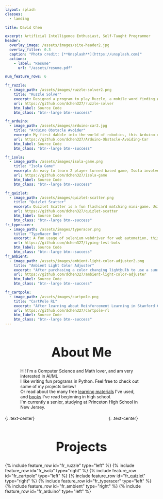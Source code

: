 ```yaml
---
layout: splash
classes:
  - landing

title: David Chen

excerpt: Artificial Intelligence Enthusiast, Self-Taught Programmer
header:
  overlay_image: /assets/images/site-header2.jpg
  overlay_filter: 0.3
  caption: "Photo credit: [**Unsplash**](https://unsplash.com)"
  actions:
    - label: "Resume"
      url: "/assets/resume.pdf"

num_feature_rows: 6

fr_ruzzle:
  - image_path: /assets/images/ruzzle-solver2.png
    title: "Ruzzle Solver"
    excerpt: Designed a program to play Ruzzle, a mobile word finding game in a 4x4 grid. Utilized optical character recognition, custom trained models, graph theory, and Android automation.
    url: https://github.com/dchen327/ruzzle-solver
    btn_label: Source Code
    btn_class: "btn--large btn--success"

fr_arduino:
  - image_path: /assets/images/arduino-car2.jpg
    title: "Arduino Obstacle Avoider"
    excerpt: My first dabble into the world of robotics, this Arduino car uses an ultrasonic sensor to avoid bumping into obstacles.
    url: https://github.com/dchen327/Arduino-Obstacle-Avoiding-Car
    btn_label: Source Code
    btn_class: "btn--large btn--success"

fr_isola:
  - image_path: /assets/images/isola-game.png
    title: "Isola Game"
    excerpt: An easy to learn 2 player turned based game, Isola involves players moving and destroying blocks in an attempt to isolate the opposing player. After learning about the minimax algorithm in Stanford CS221 (Intro to AI), I decided to implement it in a more difficult setting, since Isola requires 2 moves per turn rather than per alternating moves.
    url: https://github.com/dchen327/isola-game
    btn_label: Source Code
    btn_class: "btn--large btn--success"

fr_quizlet:
  - image_path: /assets/images/quizlet-scatter.png
    title: "Quizlet Scatter"
    excerpt: Quizlet Scatter is a fun flashcard matching mini-game. Using a combination of selenium webdriver and PyAutoGui, this program grabs all pairs and matches them as quickly as possible.
    url: https://github.com/dchen327/quizlet-scatter
    btn_label: Source Code
    btn_class: "btn--large btn--success"
fr_typeracer:
  - image_path: /assets/images/typeracer.png
    title: "TypeRacer Bot"
    excerpt: A fun usage of selenium webdriver for web automation, this script grabs and inputs text at high speeds in TypeRacer.
    url: https://github.com/dchen327/typing-test-bots
    btn_label: Source Code
    btn_class: "btn--large btn--success"
fr_ambient:
  - image_path: /assets/images/ambient-light-color-adjuster2.png
    title: "Ambient Light Color Adjuster"
    excerpt: "After purchasing a color changing lightbulb to use a sunrise simulator alarm clock, I decided to have some fun with adjusting ambient light to match a game's dominant color."
    url: https://github.com/dchen327/ambient-light-color-adjuster
    btn_label: Source Code
    btn_class: "btn--large btn--success"

fr_cartpole:
  - image_path: /assets/images/cartpole.png
    title: "CartPole RL"
    excerpt: "After learning about Reinforcement Learning in Stanford CS221 (blackjack HW), I applied vanilla Q-learning with epsilon-greedy to OpenAI Gym's CartPole problem. I was able to meet the criterion for solving the problem without any advanced methods such as Deep Q Networks or Policy Gradient."
    url: https://github.com/dchen327/cartpole-rl
    btn_label: Source Code
    btn_class: "btn--large btn--success"
---
```


<h1 id="About" style="font-size: 3em; text-align: center">About Me</h1>
<p style="max-width: 80%; margin:auto; padding-bottom: 20px">
Hi! I'm a Computer Science and Math lover, and am very interested in AI/ML<br>
I like writing fun programs in Python. Feel free to check out some of my projects below! <br>
Or read about the many free <a href="/learning-material">learning materials</a> I've used, and <a href="books">books</a> I've read beginning in high school. <br>
I'm currently a senior, studying at <i class="fas fa-university"></i> Princeton High School in New Jersey.
</p>
{: .text-center}
<a href="https://github.com/dchen327" style="padding: 10px; margin: 20px; text-decoration: none">
  <i class="fab fa-github fa-5x"></i>
</a>
<a href="mailto:davidc3287@gmail.com" style="padding: 10px; margin: 20px; text-decoration: none">
  <i class="fas fa-envelope fa-5x"></i>
</a>
<a href="https://www.linkedin.com/in/david-chen-0452851b4/" style="padding: 10px; margin: 20px; text-decoration: none">
  <i class="fab fa-linkedin fa-5x"></i>
</a>
<a href="https://www.kaggle.com/thelastprime" style="padding: 10px; margin: 20px; text-decoration: none">
  <i class="fab fa-kaggle fa-5x"></i>
</a>
{: .text-center}
<h1 id="Projects" style="font-size: 3em; text-align: center">Projects</h1>
{% include feature_row id="fr_ruzzle" type="left" %}
{% include feature_row id="fr_isola" type="right" %}
{% include feature_row id="fr_cartpole" type="left" %}
{% include feature_row id="fr_quizlet" type="right" %}
{% include feature_row id="fr_typeracer" type="left" %}
{% include feature_row id="fr_ambient" type="right" %}
{% include feature_row id="fr_arduino" type="left" %}
